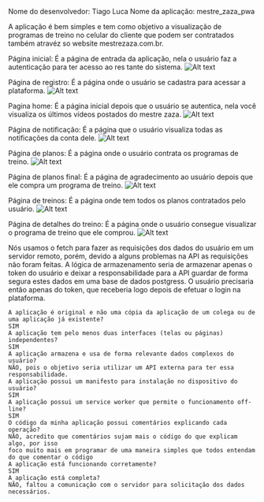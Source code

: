 Nome do desenvolvedor: Tiago Luca
Nome da aplicação: mestre_zaza_pwa

A aplicação é bem simples e tem como objetivo a visualização de programas de treino no celular do cliente
que podem ser contratados também atravéz so website mestrezaza.com.br.

Página inicial: É a página de entrada da aplicação, nela o usuário faz a autenticação para ter acesso ao res
tante do sistema.
    ![Alt text](/public/images/home_print.png?raw=true "Entrar")

Página de registro: É a página onde o usuário se cadastra para acessar a plataforma.
    ![Alt text](/public/images/register_print.png?raw=true "Inscrever-se")

Pagina home: É a página inicial depois que o usuário se autentica, nela você visualiza os últimos vídeos postados
do mestre zaza.
    ![Alt text](/public/images/home_ini_print.png?raw=true "Inicial")

Página de notificação: É a página que o usuário visualiza todas as notificações da conta dele.
    ![Alt text](/public/images/home_ini_print.png?raw=true "Notificações")

Página de planos: É a página onde o usuário contrata os programas de treino.
    ![Alt text](/public/images/plans_print.png?raw=true "Planos")

Página de planos final: É a página de agradecimento ao usuário depois que ele compra um programa de treino.
    ![Alt text](/public/images/plans_final_print.png?raw=true "Planos final")

Página de treinos: É a página onde tem todos os planos contratados pelo usuário.
    ![Alt text](/public/images/trainings_print.png?raw=true "Treinos")

Página de detalhes do treino: É a página onde o usuário consegue visualizar o programa de treino que ele comprou.
    ![Alt text](/public/images/trainings_details_print.png?raw=true "Treinos Detalhe")

Nós usamos o fetch para fazer as requisições dos dados do usuário em um servidor remoto, porém, devido 
a alguns problemas na API as requisições não foram feitas. A lógica de armazenamento seria de armazenar apenas
o token do usuário e deixar a responsabilidade para a API guardar de forma segura estes dados em uma base de dados
postgress. O usuário precisaria então apenas do token, que receberia logo depois de efetuar o login na plataforma.

    A aplicação é original e não uma cópia da aplicação de um colega ou de uma aplicação já existente?
    SIM
    A aplicação tem pelo menos duas interfaces (telas ou páginas) independentes?
    SIM
    A aplicação armazena e usa de forma relevante dados complexos do usuário?
    NÃO, pois o objetivo seria utilizar um API externa para ter essa responsabilidade.
    A aplicação possui um manifesto para instalação no dispositivo do usuário?
    SIM
    A aplicação possui um service worker que permite o funcionamento off-line?
    SIM
    O código da minha aplicação possui comentários explicando cada operação?
    NÃO, acredito que comentários sujam mais o código do que explicam algo, por isso 
    foco muito mais em programar de uma maneira simples que todos entendam do que comentar o código
    A aplicação está funcionando corretamente?
    SIM
    A aplicação está completa?
    NÃO, faltou a comunicação com o servidor para solicitação dos dados necessários.